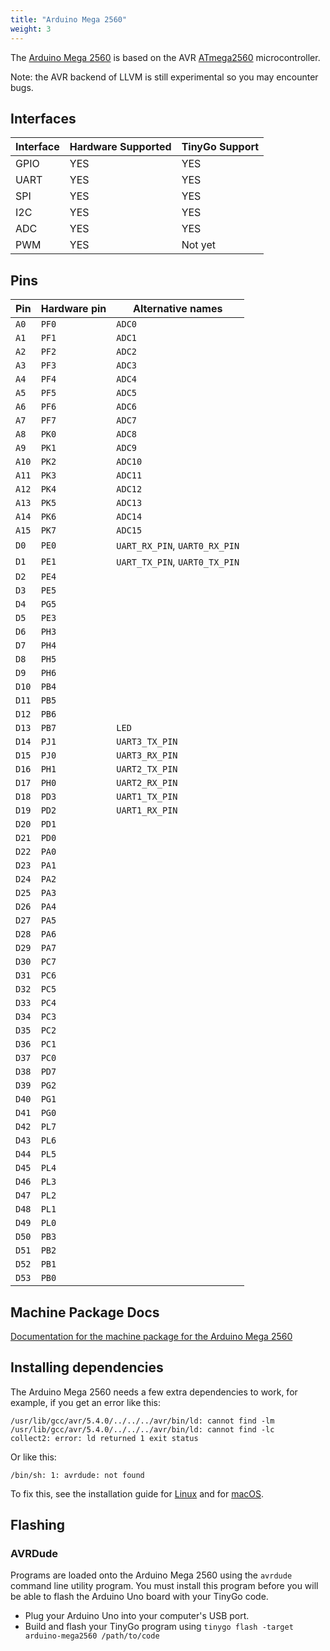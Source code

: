 ```yaml
---
title: "Arduino Mega 2560"
weight: 3
---
```


The [Arduino Mega 2560](https://store.arduino.cc/arduino-mega-2560-rev3) is based on the AVR [ATmega2560](https://www.microchip.com/wwwproducts/en/ATmega2560) microcontroller.

Note: the AVR backend of LLVM is still experimental so you may encounter bugs.

## Interfaces

| Interface | Hardware Supported | TinyGo Support |
| --------- | ------------- | ----- |
| GPIO      | YES | YES |
| UART      | YES | YES |
| SPI      | YES | YES |
| I2C      | YES | YES |
| ADC      | YES | YES |
| PWM      | YES | Not yet |

## Pins

| Pin               | Hardware pin | Alternative names |
| ----------------- | ------------ | ----------------- |
| `A0`              | `PF0`        | `ADC0`            |
| `A1`              | `PF1`        | `ADC1`            |
| `A2`              | `PF2`        | `ADC2`            |
| `A3`              | `PF3`        | `ADC3`            |
| `A4`              | `PF4`        | `ADC4`            |
| `A5`              | `PF5`        | `ADC5`            |
| `A6`              | `PF6`        | `ADC6`            |
| `A7`              | `PF7`        | `ADC7`            |
| `A8`              | `PK0`        | `ADC8`            |
| `A9`              | `PK1`        | `ADC9`            |
| `A10`             | `PK2`        | `ADC10`           |
| `A11`             | `PK3`        | `ADC11`           |
| `A12`             | `PK4`        | `ADC12`           |
| `A13`             | `PK5`        | `ADC13`           |
| `A14`             | `PK6`        | `ADC14`           |
| `A15`             | `PK7`        | `ADC15`           |
| `D0`              | `PE0`        | `UART_RX_PIN`, `UART0_RX_PIN` |
| `D1`              | `PE1`        | `UART_TX_PIN`, `UART0_TX_PIN` |
| `D2`              | `PE4`        |                   |
| `D3`              | `PE5`        |                   |
| `D4`              | `PG5`        |                   |
| `D5`              | `PE3`        |                   |
| `D6`              | `PH3`        |                   |
| `D7`              | `PH4`        |                   |
| `D8`              | `PH5`        |                   |
| `D9`              | `PH6`        |                   |
| `D10`             | `PB4`        |                   |
| `D11`             | `PB5`        |                   |
| `D12`             | `PB6`        |                   |
| `D13`             | `PB7`        | `LED`             |
| `D14`             | `PJ1`        | `UART3_TX_PIN`    |
| `D15`             | `PJ0`        | `UART3_RX_PIN`    |
| `D16`             | `PH1`        | `UART2_TX_PIN`    |
| `D17`             | `PH0`        | `UART2_RX_PIN`    |
| `D18`             | `PD3`        | `UART1_TX_PIN`    |
| `D19`             | `PD2`        | `UART1_RX_PIN`    |
| `D20`             | `PD1`        |                   |
| `D21`             | `PD0`        |                   |
| `D22`             | `PA0`        |                   |
| `D23`             | `PA1`        |                   |
| `D24`             | `PA2`        |                   |
| `D25`             | `PA3`        |                   |
| `D26`             | `PA4`        |                   |
| `D27`             | `PA5`        |                   |
| `D28`             | `PA6`        |                   |
| `D29`             | `PA7`        |                   |
| `D30`             | `PC7`        |                   |
| `D31`             | `PC6`        |                   |
| `D32`             | `PC5`        |                   |
| `D33`             | `PC4`        |                   |
| `D34`             | `PC3`        |                   |
| `D35`             | `PC2`        |                   |
| `D36`             | `PC1`        |                   |
| `D37`             | `PC0`        |                   |
| `D38`             | `PD7`        |                   |
| `D39`             | `PG2`        |                   |
| `D40`             | `PG1`        |                   |
| `D41`             | `PG0`        |                   |
| `D42`             | `PL7`        |                   |
| `D43`             | `PL6`        |                   |
| `D44`             | `PL5`        |                   |
| `D45`             | `PL4`        |                   |
| `D46`             | `PL3`        |                   |
| `D47`             | `PL2`        |                   |
| `D48`             | `PL1`        |                   |
| `D49`             | `PL0`        |                   |
| `D50`             | `PB3`        |                   |
| `D51`             | `PB2`        |                   |
| `D52`             | `PB1`        |                   |
| `D53`             | `PB0`        |                   |

## Machine Package Docs

[Documentation for the machine package for the Arduino Mega 2560](../machine/arduino-mega2560)

## Installing dependencies

The Arduino Mega 2560 needs a few extra dependencies to work, for example, if you get an error like this:

```text
/usr/lib/gcc/avr/5.4.0/../../../avr/bin/ld: cannot find -lm
/usr/lib/gcc/avr/5.4.0/../../../avr/bin/ld: cannot find -lc
collect2: error: ld returned 1 exit status
```

Or like this:

```text
/bin/sh: 1: avrdude: not found
```

To fix this, see the installation guide for [Linux](../../../../getting-started/install/linux/#avr-eg-arduino-uno-2) and for [macOS](../../../../getting-started/install/macos/#avr-eg-arduino-uno-2).

## Flashing

### AVRDude

Programs are loaded onto the Arduino Mega 2560 using the `avrdude` command line utility program. You must install this program before you will be able to flash the Arduino Uno board with your TinyGo code.

- Plug your Arduino Uno into your computer's USB port.
- Build and flash your TinyGo program using `tinygo flash -target arduino-mega2560 /path/to/code`
